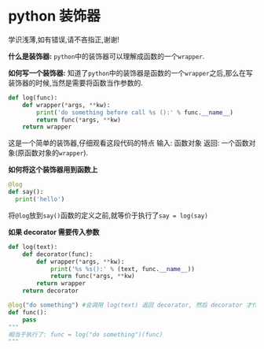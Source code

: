 # python 装饰器
学识浅薄,如有错误,请不吝指正,谢谢!

**什么是装饰器:**
`python`中的装饰器可以理解成函数的一个`wrapper`.

**如何写一个装饰器:**
知道了`python`中的装饰器是函数的一个`wrapper`之后,那么在写装饰器的时候,当然是需要将函数当作参数的.
```python
def log(func):
    def wrapper(*args, **kw):
        print('do something before call %s ():' % func.__name__)
        return func(*args, **kw)
    return wrapper
```
这是一个简单的装饰器,仔细观看这段代码的特点
输入: 函数对象
返回: 一个函数对象(原函数对象的`wrapper`).

**如何将这个装饰器用到函数上**
```python
@log
def say():
  print('hello')
```
将`@log`放到`say()`函数的定义之前,就等价于执行了`say = log(say)`



**如果 decorator 需要传入参数**

```python
def log(text):
    def decorator(func):
        def wrapper(*args, **kw):
            print('%s %s():' % (text, func.__name__))
            return func(*args, **kw)
        return wrapper
    return decorator

@log("do something") #会调用 log(text) 返回 decorator, 然后 decorator 才作用到 func 上.
def func():
    pass
"""
相当于执行了: func = log("do something")(func)
"""
```